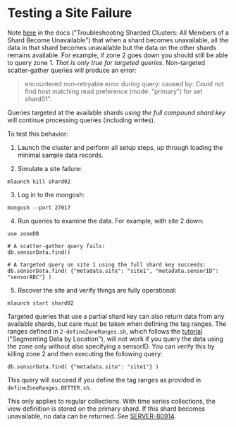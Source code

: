 # Testing a Site Failure

Note [here](https://www.mongodb.com/docs/manual/tutorial/troubleshoot-sharded-clusters/#all-members-of-a-shard-become-unavailable) in the docs ("Troubleshooting Sharded Clusters: All Members of a Shard Become Unavailable") that when a shard becomes unavailable, all the data in that shard becomes unavailable but the data on the other shards remains available. For example, if zone 2 goes down you should still be able to query zone 1. *That is only true for targeted queries.* Non-targeted scatter-gather queries will produce an error:

> encountered non-retryable error during query: caused by: Could not find host matching read preference (mode: "primary") for set shard01".

Queries targeted at the available shards *using the full compound shard key* will continue processing queries (including writes).

To test this behavior: 

1. Launch the cluster and perform all setup steps, up through loading the minimal sample data records. 

2. Simulate a site failure: 
```
mlaunch kill shard02
````

3. Log in to the mongosh:
```
mongosh --port 27017
```

4. Run queries to examine the data. For example, with site 2 down:
```
use zoneDB

# A scatter-gather query fails:
db.sensorData.find()

# A targeted query on site 1 using the full shard key succeeds:
db.sensorData.find( {"metadata.site": "site1", "metadata.sensorID": "sensorABC"} )
```

5. Recover the site and verify things are fully operational:
```
mlaunch start shard02
```

Targeted queries that use a partial shard key can also return data from any available shards, but care must be taken when defining the tag ranges. The ranges defined in `2-defineZoneRanges.sh`, which follows the [tutorial](https://www.mongodb.com/docs/manual/tutorial/sharding-segmenting-data-by-location/) ("Segmenting Data by Location"), will not work if you query the data using the zone only without also specifying a sensorID. You can verify this by killing zone 2 and then executing the following query: 
```
db.sensorData.find( {"metadata.site": "site1"} )
```

This query will succeed if you define the tag ranges as provided in `defineZoneRanges.BETTER.sh`.

This only applies to regular collections. With time series collections, the view definition is stored on the primary shard. If this shard becomes unavailable, no data can be returned. See [SERVER-80914](https://jira.mongodb.org/browse/SERVER-80914).

